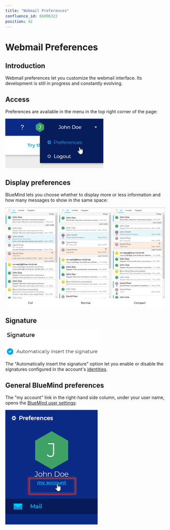 ```yaml
---
title: "Webmail Preferences"
confluence_id: 66096322
position: 42
---
```

# Webmail Preferences


## Introduction

Webmail preferences let you customize the webmail interface. Its development is still in progress and constantly evolving.


## Access

Preferences are available in the menu in the top right corner of the page:

![](../../../attachments/66096322/86743075.png)

## Display preferences

BlueMind lets you choose whether to display more or less information and how many messages to show in the same space:

![](../../../attachments/66096322/86743073.png)

## Signature

![](../../../attachments/66096322/86743072.png)

The "Automatically insert the signature" option let you enable or disable the signatures configured in the account's [identities](/old/Guide_de_l_utilisateur/La_messagerie/Les_identités/).

## General BlueMind preferences

The "my account" link in the right-hand side column, under your user name, opens the [BlueMind user settings](/old/Guide_de_l_utilisateur/Paramètres_utilisateur/):

![](../../../attachments/66096322/86743070.png)


